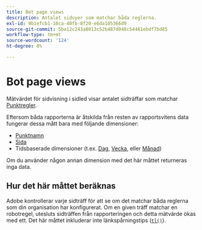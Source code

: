 ```yaml
---
title: Bot page views
description: Antalet sidvyer som matchar båda reglerna.
exl-id: 9b1efcb1-10ca-40fb-8f20-e6da105366d9
source-git-commit: 5ba12c243a8013c52b487d048c54461ebdf7bd85
workflow-type: tm+mt
source-wordcount: '124'
ht-degree: 0%

---
```


# Bot page views

Mätvärdet för sidvisning i sidled visar antalet sidträffar som matchar [Punktregler](/help/admin/admin/c-manage-report-suites/c-edit-report-suites/general/bot-removal/bot-rules.md).

Eftersom båda rapporterna är åtskilda från resten av rapportsvitens data fungerar dessa mått bara med följande dimensioner:

* [Punktnamn](../dimensions/bot-name.md)
* [Sida](../dimensions/page.md)
* Tidsbaserade dimensioner (t.ex. [Dag](../dimensions/day.md), [Vecka](../dimensions/week.md), eller [Månad](../dimensions/month.md))

Om du använder någon annan dimension med det här måttet returneras inga data.

## Hur det här måttet beräknas

Adobe kontrollerar varje sidträff för att se om det matchar båda reglerna som din organisation har konfigurerat. Om en given träff matchar en robotregel, utesluts sidträffen från rapporteringen och detta mätvärde ökas med ett. Det här måttet inkluderar inte länkspårningstips ([`tl()`](/help/implement/vars/functions/tl-method.md)).
